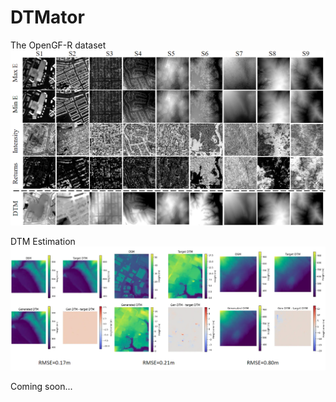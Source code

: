 # DTMator
The OpenGF-R dataset
![Image](OpenGF-R.png)

DTM Estimation 
![Image](DTMator.png)

Coming soon...
